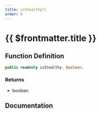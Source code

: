 ```yaml
---
title: isStealthy()
order: 0
---
```


# {{ $frontmatter.title }}

## Function Definition

```ts
public readonly isStealthy: boolean;
```

### Returns

* boolean

## Documentation

<!--@include: ./parts/isStealthy.md-->
